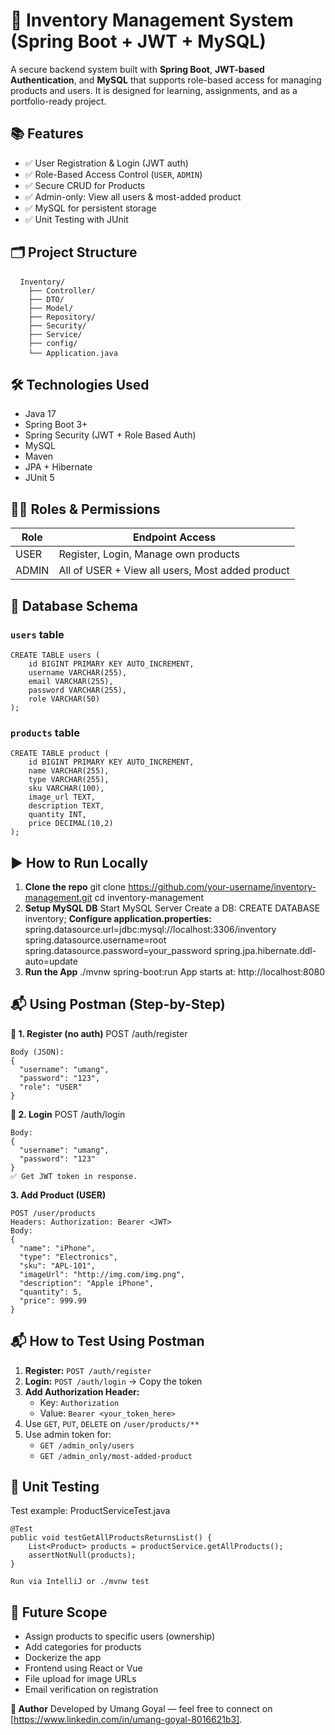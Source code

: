 # 🧾 Inventory Management System (Spring Boot + JWT + MySQL)

A secure backend system built with **Spring Boot**, **JWT-based Authentication**, and **MySQL** that supports role-based access for managing products and users. 
It is designed for learning, assignments, and as a portfolio-ready project.

## 📚 Features

- ✅ User Registration & Login (JWT auth)
- ✅ Role-Based Access Control (`USER`, `ADMIN`)
- ✅ Secure CRUD for Products
- ✅ Admin-only: View all users & most-added product
- ✅ MySQL for persistent storage
- ✅ Unit Testing with JUnit

## 🗂️ Project Structure
<pre> <code> Inventory/ 
    ├── Controller/
    ├── DTO/ 
    ├── Model/ 
    ├── Repository/ 
    ├── Security/ 
    ├── Service/ 
    ├── config/ 
    └── Application.java </code> </pre>


## 🛠️ Technologies Used

- Java 17
- Spring Boot 3+
- Spring Security (JWT + Role Based Auth)
- MySQL
- Maven
- JPA + Hibernate
- JUnit 5


## 🧑‍💻 Roles & Permissions

| Role   | Endpoint Access |
|--------|------------------|
| USER   | Register, Login, Manage own products |
| ADMIN  | All of USER + View all users, Most added product |

## 💽 Database Schema

### `users` table
```
CREATE TABLE users (
    id BIGINT PRIMARY KEY AUTO_INCREMENT,
    username VARCHAR(255),
    email VARCHAR(255),
    password VARCHAR(255),
    role VARCHAR(50)
);
```
### `products` table
```
CREATE TABLE product (
    id BIGINT PRIMARY KEY AUTO_INCREMENT,
    name VARCHAR(255),
    type VARCHAR(255),
    sku VARCHAR(100),
    image_url TEXT,
    description TEXT,
    quantity INT,
    price DECIMAL(10,2)
);
```

## ▶️ How to Run Locally

1. **Clone the repo**
   git clone https://github.com/your-username/inventory-management.git
   cd inventory-management
2. **Setup MySQL DB**
   Start MySQL Server
   Create a DB: CREATE DATABASE inventory;
   **Configure application.properties:**
   spring.datasource.url=jdbc:mysql://localhost:3306/inventory
   spring.datasource.username=root
   spring.datasource.password=your_password
   spring.jpa.hibernate.ddl-auto=update
3. **Run the App**
   ./mvnw spring-boot:run
   App starts at: http://localhost:8080

## 📬 **Using Postman (Step-by-Step)**

**🔐 1. Register (no auth)**
POST /auth/register
```
Body (JSON):
{
  "username": "umang",
  "password": "123",
  "role": "USER"
}
```

**🔑 2. Login**
POST /auth/login

```
Body:
{
  "username": "umang",
  "password": "123"
}
✅ Get JWT token in response.
```


**3. Add Product (USER)**
```
POST /user/products
Headers: Authorization: Bearer <JWT>
Body:
{
  "name": "iPhone",
  "type": "Electronics",
  "sku": "APL-101",
  "imageUrl": "http://img.com/img.png",
  "description": "Apple iPhone",
  "quantity": 5,
  "price": 999.99
}
```
## 📬 How to Test Using Postman

1. **Register:** `POST /auth/register`
2. **Login:** `POST /auth/login` → Copy the token
3. **Add Authorization Header:**
   - Key: `Authorization`
   - Value: `Bearer <your_token_here>`
4. Use `GET`, `PUT`, `DELETE` on `/user/products/**`
5. Use admin token for:
   - `GET /admin_only/users`
   - `GET /admin_only/most-added-product`

## **🧪 Unit Testing**
Test example: ProductServiceTest.java
```
@Test
public void testGetAllProductsReturnsList() {
    List<Product> products = productService.getAllProducts();
    assertNotNull(products);
}

Run via IntelliJ or ./mvnw test
```

## **🚀 Future Scope**
 - Assign products to specific users (ownership)
 - Add categories for products
 - Dockerize the app
 - Frontend using React or Vue
 - File upload for image URLs
 - Email verification on registration

**🙌 Author**
Developed by Umang Goyal — feel free to connect on [https://www.linkedin.com/in/umang-goyal-8016621b3].
